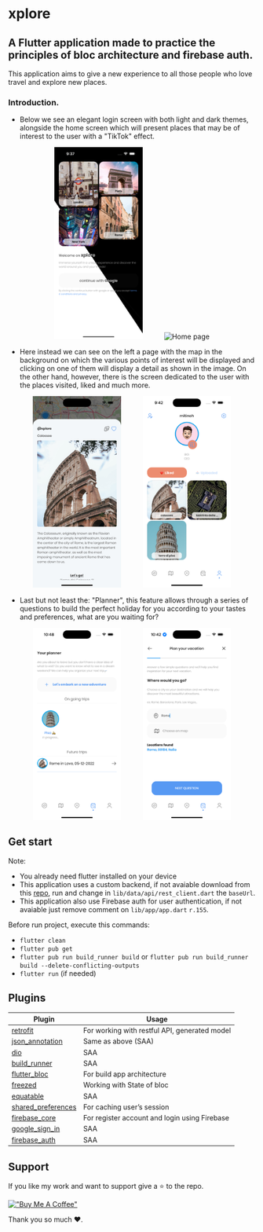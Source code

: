 # xplore

## A Flutter application made to practice the principles of bloc architecture and firebase auth.

This application aims to give a new experience to all those people who love travel and explore new places.

### Introduction.

- Below we see an elegant login screen with both light and dark themes, alongside the home screen which will present places that may be of interest to the user with a "TikTok" effect.

<p align="center">
  <img width="180" src="./assets/preview/login.png" alt="Login page" hspace="20"/>
  <img width="180" src="./assets/preview/home.png" alt="Home page" hspace="20"/>
</p>

- Here instead we can see on the left a page with the map in the background on which the various points of interest will be displayed and clicking on one of them will display a detail as shown in the image. On the other hand, however, there is the screen dedicated to the user with the places visited, liked and much more.

<p align="center">
  <img width="180" src="./assets/preview/map.png" alt="Location detail" hspace="20"/>
  <img width="180" src="./assets/preview/user.png" alt="User profile page" hspace="20"/>
</p>

- Last but not least the: "Planner", this feature allows through a series of questions to build the perfect holiday for you according to your tastes and preferences, what are you waiting for?

<p align="center">
  <img width="180" src="./assets/preview/planner.png" alt="Location detail" hspace="20"/>
  <img width="180" src="./assets/preview/plan.png" alt="User profile page" hspace="20"/>
</p>

## Get start

Note:

- You already need flutter installed on your device
- This application uses a custom backend, if not avaiable download from this [repo](https://github.com/mitinoh/xplore-nj.git), run and change in `lib/data/api/rest_client.dart` the `baseUrl`.
- This application also use Firebase auth for user authentication, if not avaiable just remove comment on `lib/app/app.dart` `r.155`.

Before run project, execute this commands:
- `flutter clean`
- `flutter pub get`
- `flutter pub run build_runner build` or `flutter pub run build_runner build --delete-conflicting-outputs`
- `flutter run` (if needed)



## Plugins
Plugin | Usage
------------ | -------------
[retrofit](https://pub.dev/packages/retrofit#-readme-tab-) | For working with restful API, generated model
[json_annotation](https://pub.dev/packages/json_annotation#-readme-tab-) | Same as above (SAA)
[dio](https://pub.dev/packages/dio) | SAA
[build_runner](http://build_runner) | SAA
[flutter_bloc](https://pub.dev/packages/flutter_bloc) | For build app architecture
[freezed](https://pub.dev/packages/freezed) | Working with State of bloc
[equatable](https://pub.dev/packages/equatable) | SAA
[shared_preferences](https://pub.dev/packages/shared_preferences) | For caching user’s session
[firebase_core](https://pub.dev/packages/firebase_core) | For register account and login using Firebase
[google_sign_in](https://pub.dev/packages/google_sign_in) | SAA
[firebase_auth](https://pub.dev/packages/firebase_auth) | SAA

## Support
 If you like my work and want to support give a ⭐ to the repo.

[!["Buy Me A Coffee"](https://www.buymeacoffee.com/assets/img/custom_images/orange_img.png)](https://www.buymeacoffee.com/mitinoh) 

Thank you so much ❤️.
